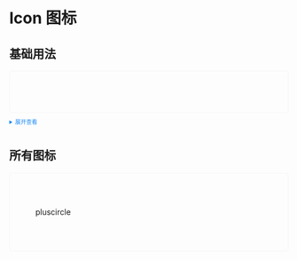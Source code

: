 <style>
  .example{
      border: 1px solid #f5f5f5;
      border-radius: 5px;
      padding:20px
  }
  .tass-button {
      margin:10px 5px;
  }
  
  details > summary:first-of-type {
      font-size: 10px;
      padding: 8px 0;
      cursor: pointer;
      color: #1989fa;
  }
  .icon-items {
    display: flex;
    flex-direction: column;
    align-items: center;
    justify-content: center;
    width: 116px;
    height: 100px;
  }
  .icon-items:hover {
    cursor: pointer;
    background: rgb(241, 241, 241);
  }
</style>
# Icon 图标
## 基础用法

<div class="example">
  <tass-icon name="pluscircle"></tass-icon>&nbsp; 
  <tass-icon name="pushpin"></tass-icon>&nbsp;
  <tass-icon name="textalignjustify"></tass-icon>&nbsp; <tass-icon name="danger"></tass-icon>&nbsp;
  <tass-icon name="success"></tass-icon>&nbsp; 
  <tass-icon name="info"></tass-icon>&nbsp;
  <tass-icon name="warning"></tass-icon>
  <br />
  <br />
</div>

<details>
<summary>展开查看</summary>

```vue
<template>
  <tass-icon name="pluscircle"></tass-icon>&nbsp; 
  <tass-icon name="pushpin"></tass-icon>&nbsp;
  <tass-icon name="textalignjustify"></tass-icon>&nbsp; <tass-icon name="danger"></tass-icon>&nbsp;
  <tass-icon name="success"></tass-icon>&nbsp; 
  <tass-icon name="info"></tass-icon>&nbsp;
  <tass-icon name="warning"></tass-icon>
  <br />
  <br />
</template>
<script lang="ts" setup>
  import { TassIcon } from "tass-ui";
</script>

```
</details>

## 所有图标
<div class="example">
  <div class="icon-items">
    <tass-icon name="pluscircle"></tass-icon>
    <span>pluscircle</span>
  </div>
</div>